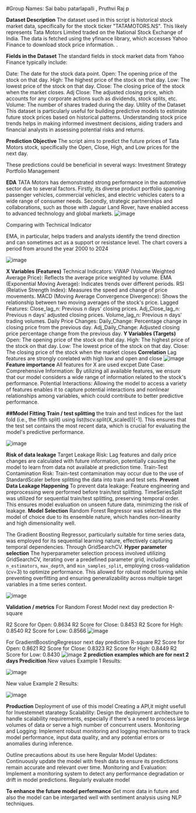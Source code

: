 #Group Names: Sai babu patarlapalli , Pruthvi Raj p

**Dataset Description**
The dataset used in this script is historical stock market data, specifically for the stock ticker "TATAMOTORS.NS". This likely represents Tata Motors Limited traded on the National Stock Exchange of India. The data is fetched using the yfinance library, which accesses Yahoo Finance to download stock price information. .

**Fields in the Dataset**
The standard fields in stock market data from Yahoo Finance typically include:

Date: The date for the stock data point.
Open: The opening price of the stock on that day.
High: The highest price of the stock on that day.
Low: The lowest price of the stock on that day.
Close: The closing price of the stock when the market closes.
Adj Close: The adjusted closing price, which accounts for any corporate actions such as dividends, stock splits, etc.
Volume: The number of shares traded during the day.
Utility of the Dataset
This dataset is particularly useful for building predictive models to estimate future stock prices based on historical patterns. Understanding stock price trends helps in making informed investment decisions, aiding traders and financial analysts in assessing potential risks and returns.

**Prediction Objective**
The script aims to predict the future prices of Tata Motors stock, specifically the Open, Close, High, and Low prices for the next day. 

These predictions could be beneficial in several ways:
Investment Strategy
Portfolio Management

**EDA**
TATA Motors has demonstrated strong performance in the automotive sector due to several factors. Firstly, its diverse product portfolio spanning passenger vehicles, commercial vehicles, and electric vehicles caters to a wide range of consumer needs. Secondly, strategic partnerships and collaborations, such as those with Jaguar Land Rover, have enabled access to advanced technology and global markets.
![image](https://github.com/PruthvirajPrakash/Stock-Price-Prediction/assets/152721488/0951259c-21dd-4aad-8893-4e09509d8b20)

Comparing with Technical Indicator

EMA, in particular, helps traders and analysts identify the trend direction and can sometimes act as a support or resistance level. The chart covers a period from around the year 2000 to 2024

![image](https://github.com/PruthvirajPrakash/Stock-Price-Prediction/assets/152721488/4c37f12d-bd74-4937-9454-caad09c20d37)



**X Variables (Features)**
Technical Indicators:
VWAP (Volume Weighted Average Price): Reflects the average price weighted by volume.
EMA (Exponential Moving Average): Indicates trends over different periods.
RSI (Relative Strength Index): Measures the speed and change of price movements.
MACD (Moving Average Convergence Divergence): Shows the relationship between two moving averages of the stock's price.
Lagged Features:
Close_lag_n: Previous n days' closing prices.
Adj_Close_lag_n: Previous n days' adjusted closing prices.
Volume_lag_n: Previous n days' trading volumes.
Daily Price Changes:
Daily_Change: Percentage change in closing price from the previous day.
Adj_Daily_Change: Adjusted closing price percentage change from the previous day.
**Y Variables (Targets)**
Open: The opening price of the stock on that day.
High: The highest price of the stock on that day.
Low: The lowest price of the stock on that day.
Close: The closing price of the stock when the market closes
**Correlation**
Lag features are strongly corelated with high low and open and close
![image](https://github.com/PruthvirajPrakash/Stock-Price-Prediction/assets/152721488/473a69cb-bc48-4f7a-b636-13b63da41016)
**Feature importance**
All features for X are used excpet Date
Case:
Comprehensive Information: By utilizing all available features, we ensure that our model considers a wide range of information related to the stock's performance.
Potential Interactions: Allowing the model to access a variety of features enables it to capture potential interactions and nonlinear relationships among variables, which could contribute to better predictive performance.

**##Model Fitting**
**Train / test splitting**
the train and test indices for the last fold (i.e., the fifth split) using list(tscv.split(X_scaled))[-1]. This ensures that the test set contains the most recent data, which is crucial for evaluating the model's predictive performance.

![image](https://github.com/PruthvirajPrakash/Stock-Price-Prediction/assets/152721488/6745512d-eb5b-4658-b680-ecb4083a090c)
 
 **Risk of data leakage**
Target Leakage Risk: 
Lag features and daily price changes are calculated with future information, potentially causing the model to learn from data not available at prediction time.
Train-Test Contamination Risk:
Train-test contamination may occur due to the use of StandardScaler before splitting the data into train and test sets.
**Prevent Data Leakage Happening**
To prevent data leakage:
Feature engineering and preprocessing were performed before train/test splitting.
TimeSeriesSplit was utilized for sequential train/test splitting, preserving temporal order.
This ensures model evaluation on unseen future data, minimizing the risk of leakage.
**Model Selection**
Random Forest Regressor was selected as the model of choice due to its ensemble nature, which handles non-linearity and high dimensionality well. 

The Gradient Boosting Regressor, particularly suitable for time series data, was employed for its sequential learning nature, effectively capturing temporal dependencies. Through GridSearchCV.
**Hyper parameter selection**
The hyperparameter selection process involved utilizing GridSearchCV, iterating over a predefined parameter grid, including `n_estimators`, `max_depth`, and `min_samples_split`, employing cross-validation (cv=3) to optimize performance. This allowed for robust model tuning while preventing overfitting and ensuring generalizability across multiple target variables in a time series context.

![image](https://github.com/PruthvirajPrakash/Stock-Price-Prediction/assets/152721488/839caf70-4a16-438b-8637-6b7e366aac3d)

**Validation / metrics**
For Random Forest Model next day predection R-square

R2 Score for Open: 0.8634 
R2 Score for Close: 0.8453
R2 Score for High: 0.8540
R2 Score for Low: 0.8566 
![image](https://github.com/PruthvirajPrakash/Stock-Price-Prediction/assets/152721488/65d6d4b2-ea15-45ac-906c-13877e7498a7)

For GradientBoostingRegressor next day prediction R-square
R2 Score for Open: 0.8621 
R2 Score for Close: 0.8323 
R2 Score for High: 0.8449 
R2 Score for Low: 0.8430
![image](https://github.com/PruthvirajPrakash/Stock-Price-Prediction/assets/152721488/9a294634-57be-42a8-976a-565fccf437b7)
**2 prediction examples which are for next 2 days Predicition**
New values Example 1
Results:

![image](https://github.com/PruthvirajPrakash/Stock-Price-Prediction/assets/152721488/90a291d0-ca77-44fe-a233-03791808cbec)

New value Example 2
Results:


![image](https://github.com/PruthvirajPrakash/Stock-Price-Prediction/assets/152721488/8abda6c1-d365-40ca-8f33-a3b7ba11de16)


**Production**
Deployment of use of this model
Creating a API,it might usefull for Investemnet starategy
Scalability: Design the deployment architecture to handle scalability requirements, especially if there's a need to process large volumes of data or serve a high number of concurrent users.
Monitoring and Logging: Implement robust monitoring and logging mechanisms to track model performance, input data quality, and any potential errors or anomalies during inference.

Outline precautions about its use here
Regular Model Updates: Continuously update the model with fresh data to ensure its predictions remain accurate and relevant over time.
Monitoring and Evaluation: Implement a monitoring system to detect any performance degradation or drift in model predictions. Regularly evaluate model 

 **To enhance the future  model performance**
 Get more data in future and also the model can be intergarted well with sentiment analysis using NLP techniques.
 













